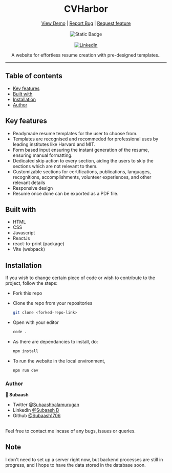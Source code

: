<div align='center'>
  <h1>CVHarbor</h1>
  <a href='https://subaash1706.github.io/cvharbor/'>View Demo</a>
  |
  <a href='https://github.com/Subaash1706/cvharbor/issues'>Report Bug</a>
  |
  <a href='https://github.com/Subaash1706/cvharbor/issues'>Request feature</a>
</div>
</br>
<div align='center'>
  <div>
    <img alt="Static Badge" src="https://img.shields.io/badge/status-Completed-green">
  </div>
</br>
  <a href='https://www.linkedin.com/in/subaash-b-646646238/' target="_blank"><img alt='LinkedIn' src='https://img.shields.io/badge/@Subaash-100000?style=for-the-badge&logo=LinkedIn&logoColor=00a0dc&labelColor=2F2F2F&color=0077b5'/></a>
  <p>A website for effortless resume creation with pre-designed templates..</p>
</div>
<hr>
<!-- <a href='https://github.com/Subaash1706/cvharbor'><img src='https://drive.google.com/file/d/1Nfm8XJ12oOET9-bzxAs7ZkHw1x2efd6E/view?usp=drive_link'/></a> -->

 ## Table of contents
 - [Key features](/#key-features)
 - [Built with](#built-with)
 - [Installation](#installation)
 - [Author](#author)

 ## Key features
- Readymade resume templates for the user to choose from.
- Templates are recognised and recommeded for professional uses by leading institutes like Harvard and MIT.
- Form based input ensuring the instant generation of the resume, ensuring manual formatting.
- Dedicated skip action to every section, aiding the users to skip the sections which are not relevant to them.
- Customizable sections for certifications, publications, languages, recognitions, accomplishments, volunteer experiences, and other relevant details
- Responsive design
- Resume once done can be exported as a PDF file.
  
## Built with
  - HTML
  - CSS
  - Javascript
  - ReactJs
  - react-to-print (package)
  - Vite (webpack)

## Installation
If you wish to change certain piece of code or wish to contribute to the project, follow the steps:
- Fork this repo
- Clone the repo from your repositories
  
  ```sh
  git clone <forked-repo-link>
  ```
  
- Open with your editor
  
  ```sh
  code .
  ```
- As there are dependancies to install, do:
  ```sh
  npm install
  ```
- To run the website in the local environment,
  ```sh
  npm run dev
  ```
### Author
<b>👤 Subaash</b>
- Twitter [@Subaashbalamurugan](https://twitter.com/subaashbala)
- LinkedIn [@Subaash B](https://www.linkedin.com/in/subaash-b-646646238/)
- Github [@Subaash1706](https://github.com/Subaash1706/)
</br>
Feel free to contact me incase of any bugs, issues or queries.

## Note
I don't need to set up a server right now, but backend processes are still in progress, and I hope to have the data stored in the database soon.
